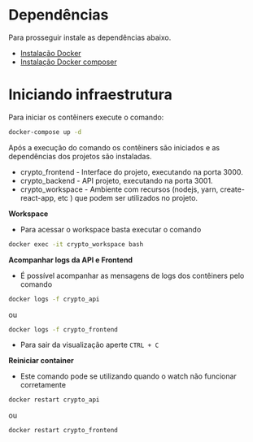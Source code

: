 # Dependências

Para prosseguir instale as dependências abaixo.

- [Instalação Docker](https://docs.docker.com/engine/install/)
- [Instalação Docker composer](https://docs.docker.com/compose/install/)

# Iniciando infraestrutura

Para iniciar os contêiners execute o comando:

```bash
docker-compose up -d
```

Após a execução do comando os contêiners são iniciados e as dependências dos projetos são instaladas.

- crypto_frontend - Interface do projeto, executando na porta 3000.
- crypto_backend - API projeto, executando na porta 3001.
- crypto_workspace - Ambiente com recursos (nodejs, yarn, create-react-app, etc ) que podem ser utilizados no projeto.

**Workspace**

- Para acessar o workspace basta executar o comando

```bash
docker exec -it crypto_workspace bash
```

**Acompanhar logs da API e Frontend**

- É possível acompanhar as mensagens de logs dos contêiners pelo comando

```bash
docker logs -f crypto_api
```

ou

```bash
docker logs -f crypto_frontend
```

- Para sair da visualização aperte `CTRL + C`

**Reiniciar container**

- Este comando pode se utilizando quando o watch não funcionar corretamente

```bash
docker restart crypto_api
```

ou

```bash
docker restart crypto_frontend
```
